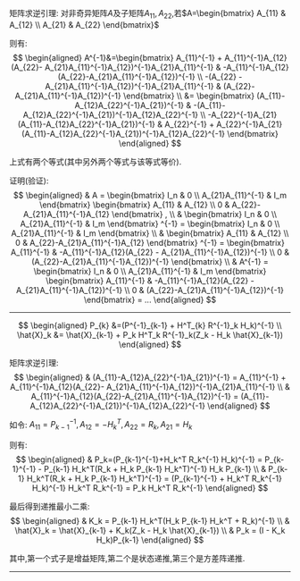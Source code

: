 矩阵求逆引理:
对非奇异矩阵$A$及子矩阵$A_{11}, A_{22}$,若$A=\begin{bmatrix}
  A_{11} & A_{12} \\
  A_{21} & A_{22}
\end{bmatrix}$

则有: 
$$
\begin{aligned}
  A^{-1}&=\begin{bmatrix}
  A_{11}^{-1} + A_{11}^{-1}A_{12}(A_{22}- A_{21}A_{11}^{-1}A_{12})^{-1}A_{21}A_{11}^{-1} & -A_{11}^{-1}A_{12}(A_{22}-A_{21}A_{11}^{-1}A_{12})^{-1}  \\
  -(A_{22} - A_{21}A_{11}^{-1}A_{12})^{-1}A_{21}A_{11}^{-1} & (A_{22}-A_{21}A_{11}^{-1}A_{12})^{-1}
\end{bmatrix} \\ 
&=
\begin{bmatrix}
(A_{11}-A_{12}A_{22}^{-1}A_{21})^{-1} & -(A_{11}-A_{12}A_{22}^{-1}A_{21})^{-1}A_{12}A_{22}^{-1} \\ 
-A_{22}^{-1}A_{21}(A_{11}-A_{12}A_{22}^{-1}A_{21})^{-1} & A_{22}^{-1} + A_{22}^{-1}A_{21}(A_{11}-A_{12}A_{22}^{-1}A_{21})^{-1}A_{12}A_{22}^{-1}
\end{bmatrix}
\end{aligned}
$$

上式有两个等式(其中另外两个等式与该等式等价).

证明(验证):
$$
\begin{aligned}
  & A = \begin{bmatrix}
  I_n & 0 \\ A_{21}A_{11}^{-1} & I_m 
\end{bmatrix}
\begin{bmatrix}
  A_{11} & A_{12} \\ 0 & A_{22}-A_{21}A_{11}^{-1}A_{12}
\end{bmatrix} , \\
  &  \begin{bmatrix}
  I_n & 0 \\ A_{21}A_{11}^{-1} & I_m 
\end{bmatrix} ^{-1} = \begin{bmatrix}
  I_n & 0 \\ A_{21}A_{11}^{-1} & I_m
\end{bmatrix} \\
  &  \begin{bmatrix}
  A_{11} & A_{12} \\ 0 & A_{22}-A_{21}A_{11}^{-1}A_{12} 
\end{bmatrix} ^{-1} = \begin{bmatrix}
  A_{11}^{-1} & -A_{11}^{-1}A_{12}(A_{22} - A_{21}A_{11}^{-1}A_{12})^{-1} \\ 0 & (A_{22}-A_{21}A_{11}^{-1}A_{12})^{-1}
\end{bmatrix} \\
& A^{-1} = \begin{bmatrix}
  I_n & 0 \\ A_{21}A_{11}^{-1} & I_m
\end{bmatrix} 
\begin{bmatrix}
  A_{11}^{-1} & -A_{11}^{-1}A_{12}(A_{22} - A_{21}A_{11}^{-1}A_{12})^{-1} \\ 0 & (A_{22}-A_{21}A_{11}^{-1}A_{12})^{-1}
\end{bmatrix} = ...
\end{aligned}
$$

---

$$
\begin{aligned}
  P_{k} &=(P^{-1}_{k-1} + H^T_{k} R^{-1}_k H_k)^{-1} \\
  \hat{X}_k &= \hat{X}_{k-1} + P_k H^T_k R^{-1}_k(Z_k - H_k \hat{X}_{k-1})
\end{aligned}
$$

矩阵求逆引理:
$$
\begin{aligned}
  & (A_{11}-A_{12}A_{22}^{-1}A_{21})^{-1} = A_{11}^{-1} + A_{11}^{-1}A_{12}(A_{22}- A_{21}A_{11}^{-1}A_{12})^{-1}A_{21}A_{11}^{-1} \\ 
  & A_{11}^{-1}A_{12}(A_{22}-A_{21}A_{11}^{-1}A_{12})^{-1} = (A_{11}-A_{12}A_{22}^{-1}A_{21})^{-1}A_{12}A_{22}^{-1}
\end{aligned}
$$

如令: $A_{11} = P_{k-1}^{-1}, A_{12}=-H_k^T, A_{22}=R_k, A_{21}=H_k$

则有:
$$
\begin{aligned}
  & P_k=(P_{k-1}^{-1}+H_k^T R_k^{-1} H_k)^{-1} = P_{k-1}^{-1} - P_{k-1} H_k^T(R_k + H_k P_{k-1} H_k^T)^{-1} H_k P_{k-1} \\
  & P_{k-1} H_k^T(R_k + H_k P_{k-1} H_k^T)^{-1} = (P_{k-1}^{-1} + H_k^T R_k^{-1} H_k)^{-1} H_k^T R_k^{-1} = P_k H_k^T R_k^{-1}
\end{aligned}
$$

最后得到递推最小二乘:
$$
\begin{aligned}
  & K_k = P_{k-1} H_k^T(H_k P_{k-1} H_k^T + R_k)^{-1} \\ 
  & \hat{X}_k = \hat{X}_{k-1} + K_k(Z_k - H_k \hat{X}_{k-1}) \\ 
  & P_k = (I - K_k H_k)P_{k-1}
\end{aligned}
$$

其中,第一个式子是增益矩阵,第二个是状态递推,第三个是方差阵递推.

---